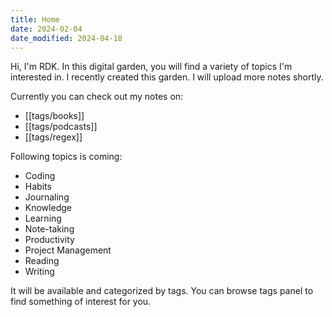 ```yaml
---
title: Home
date: 2024-02-04
date_modified: 2024-04-18
---
```


Hi, I'm RDK. In this digital garden, you will find a variety of topics I'm interested in. I recently created this garden. I will upload more notes shortly.

Currently you can check out my notes on:

* [[tags/books]]
* [[tags/podcasts]]
* [[tags/regex]]

Following topics is coming:

* Coding
* Habits
* Journaling
* Knowledge
* Learning
* Note-taking
* Productivity
* Project Management
* Reading
* Writing

It will be available and categorized by tags. You can browse tags panel to find something of interest for you.
